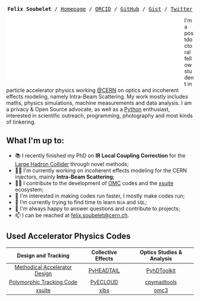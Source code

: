 <!-- <h1 align="center">Hi there, I'm Felix <img src="https://media.giphy.com/media/hvRJCLFzcasrR4ia7z/giphy.gif" height="32" /></h1> -->
<p><pre align="center">
<strong>Felix Soubelet</strong> / <a href="https://fsoubelet.github.io">Homepage</a> / <a href="https://orcid.org/0000-0001-8012-1440">ORCID</a> / <a href="https://github.com/fsoubelet">GitHub</a> / <a href="https://gist.github.com/fsoubelet">Gist</a> / <a href="https://twitter.com/Felix_Fly">Twitter</a>
</pre></p>

<a href="https://metrics.lecoq.io/about/fsoubelet"><img src="metrics-base.svg" align="left" width="47.5%"></img></a>
<a href="https://metrics.lecoq.io/about/fsoubelet"><img src="metrics-achievements.svg" align="left" width="47.5%"></img></a>

I'm a postdoctoral fellow student in particle accelerator physics working [@CERN][cern] on optics and incoherent effects modeling, namely Intra-Beam Scattering.
My work mostly includes maths, physics simulations, machine measurements and data analysis.
I am a privacy & Open Source advocate, as well as a [Python][python] enthusiast, interested in scientific outreach, programming, photography and most kinds of tinkering.

<!-- <br> -->

<!-- A Little About Me -->

## What I'm up to:
- 📚 I recently finished my PhD on **IR Local Coupling Correction** for the [Large Hadron Collider][lhc] through novel methods;
- 👨‍🔬 I'm currently working on incoherent effects modeling for the CERN injectors, mainly **Intra-Beam Scattering**;
- 👨‍💻 I contribute to the development of [OMC][pylhc] codes and the [xsuite][xsuite] ecosystem;
- 🏃 I'm interested in making codes run faster, I mostly make codes run;
- 🌱 I’m currently trying to find time to learn `Nim` and `SQL`;
- 💬 I'm always happy to answer questions and contribute to projects;
- 📫 I can be reached at felix.soubelet@cern.ch.

<!-- My Codes -->

## Used Accelerator Physics Codes

|         Design and Tracking          |    Collective Effects    | Optics Studies & Analysis  |
| :----------------------------------: | :----------------------: | :------------------------: |
| [Methodical Accelerator Design][mad] | [PyHEADTAIL][pyheadtail] | [PyhDToolkit][pyhdtoolkit] |
|   [Polymorphic Tracking Code][ptc]   |   [PyECLOUD][pyecloud]   | [cpymadtools][cpymadtools] |
|           [xsuite][xsuite]           |       [xibs][xibs]       |        [omc3][omc3]        |


<!-- <strong>Design and Tracking Codes</strong>
- [Methodical Accelerator Design][mad]
- [Polymorphic Tracking Code][ptc]
- [SixTrack / SixTrackLib](https://github.com/SixTrack)
- [xsuite / xtrack][xsuite]

<strong>Collective Effects</strong>
- [PyHEADTAIL][pyheadtail]
- [PyECLOUD][pyecloud]

<strong>Optics Studies & Analysis</strong>
- [PyhDToolkit][pyhdtoolkit]
- [cpymadtools][cpymadtools]
- [optics_functions](https://github.com/pylhc/optics_functions)
- [omc3][omc3] -->

<!-- My GitHub Stats ❤️ -->

<!-- ## Languages, Tools and Statistics

<h1 align="center">

<img src="https://img.shields.io/badge/GitHub-181717?logo=github&logoColor=fff&style=for-the-badge" alt="GitHub Badge">
<img src="https://img.shields.io/badge/Linux-FCC624?logo=linux&logoColor=000&style=for-the-badge" alt="Linux Badge">
<img src="https://img.shields.io/badge/Git-F05032?logo=git&logoColor=fff&style=for-the-badge" alt="Git Badge">
<img src="https://img.shields.io/badge/GitLab-FCA121?logo=gitlab&logoColor=fff&style=for-the-badge" alt="GitLab Badge">

<br />

<img src="https://img.shields.io/badge/Apache%20Spark-E25A1C?logo=apachespark&logoColor=fff&style=for-the-badge" alt="Apache Spark Badge">
<img src="https://img.shields.io/badge/Neovim-57A143?logo=neovim&logoColor=fff&style=for-the-badge" alt="Neovim Badge">
<img src="https://img.shields.io/badge/Jupyter-F37626?logo=jupyter&logoColor=fff&style=for-the-badge" alt="Jupyter Badge">
<img src="https://img.shields.io/badge/PyCharm-000?logo=pycharm&logoColor=fff&style=for-the-badge" alt="PyCharm Badge">
<img src="https://img.shields.io/badge/Visual%20Studio%20Code-007ACC?logo=visualstudiocode&logoColor=fff&style=for-the-badge" alt="Visual Studio Code Badge">
<img src="https://img.shields.io/badge/Docker-2496ED?logo=docker&logoColor=fff&style=for-the-badge" alt="Docker Badge">

<br />

<a href="https://metrics.lecoq.io/about/fsoubelet"><img src="metrics-languages.svg" align="center" width="75%"></img></a> -->

[cern]: https://home.cern/
[cpymadtools]: https://github.com/beamopticsanalysis/cpymadtools
[lhc]: https://home.cern/science/accelerators/large-hadron-collider
[mad]: https://mad.web.cern.ch/mad/
[omc3]: https://github.com/pylhc/omc3
[ptc]: http://madx.web.cern.ch/madx/doc/PTC_reference_manual.pdf
[pyecloud]: https://github.com/PyCOMPLETE/PyECLOUD
[pyhdtoolkit]: https://github.com/fsoubelet/PyhDToolkit
[pyheadtail]: https://github.com/PyCOMPLETE/PyHEADTAIL
[pylhc]: https://github.com/pylhc
[python]: https://www.python.org/
[xibs]: https://github.com/fsoubelet/xibs
[xsuite]: https://github.com/xsuite

